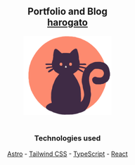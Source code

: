 <h2 align="center">
  Portfolio and Blog<br/>
  <a href="https://fernando.haroware.com/" target="_blank">harogato</a>
</h2>

<div align="center">
  <img alt="logo" src="./public/logo.png" style="width: 200px;"/>
</div>

<br/>

<div align="center">
<h3>
Technologies used
</h3>

[Astro](https://astro.build/) - [Tailwind CSS](https://tailwindcss.com/) -
[TypeScript](https://www.typescriptlang.org/) - [React](https://reactjs.org/)
</div>
